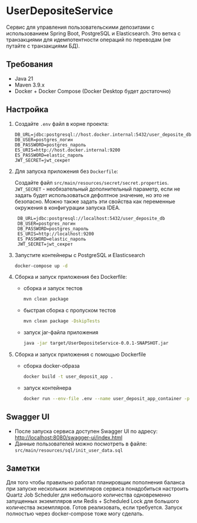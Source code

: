 # UserDepositeService

Сервис для управления пользовательскими депозитами с использованием Spring Boot, PostgreSQL и Elasticsearch.
Это ветка с транзакциями для идемпотентности операций по переводам (не путайте с транзакциями БД).

## Требования

- Java 21
- Maven 3.9.x
- Docker + Docker Compose (Docker Desktop будет достаточно)

## Настройка

1. Создайте `.env` файл в корне проекта:

    ```properties
    DB_URL=jdbc:postgresql://host.docker.internal:5432/user_deposite_db
    DB_USER=postgres_логин
    DB_PASSWORD=postgres_пароль
    ES_URIS=http://host.docker.internal:9200
    ES_PASSWORD=elastic_пароль
    JWT_SECRET=jwt_секрет
    ```

2. Для запуска приложения без `Dockerfile`:

   Создайте файл `src/main/resources/secret/secret.properties`.
   `JWT_SECRET` - необязательный дополнительный параметр,
   если не задать будет использоваться дефолтное значение, но это не безопасно.
   Можно также задать эти свойства как переменные окружения в конфигурации запуска IDEA.
   ```properties
    DB_URL=jdbc:postgresql://localhost:5432/user_deposite_db
    DB_USER=postgres_логин
    DB_PASSWORD=postgres_пароль
    ES_URIS=http://localhost:9200
    ES_PASSWORD=elastic_пароль
    JWT_SECRET=jwt_секрет
    ```

3. Запустите контейнеры с PostgreSQL и Elasticsearch
    ```bash
    docker-compose up -d
    ```

4. Сборка и запуск приложения без Dockerfile:
    - сборка и запуск тестов
        ```bash
        mvn clean package
        ```
    - быстрая сборка с пропуском тестов
      ```bash
      mvn clean package -DskipTests
      ```
    - запуск jar-файла приложения
      ```bash
      java -jar target/UserDepositeService-0.0.1-SNAPSHOT.jar
      ```

5. Сборка и запуск приложения с помощью Dockerfile
    - сборка docker-образа
      ```bash
      docker build -t user_deposit_app .
      ```
    - запуск контейнера
      ```bash
      docker run --env-file .env --name user_deposit_app_container -p 8080:8080 -d user_deposit_app
      ```

## Swagger UI

- После запуска сервиса доступен Swagger UI по адресу:  
  <http://localhost:8080/swagger-ui/index.html>
- Данные пользователей можно посмотреть в файле:  
  `src/main/resources/sql/init_user_data.sql`

## Заметки

Для того чтобы правильно работал планировщик пополнения баланса при запуске
нескольких экземпляров сервиса понадобиться настроить Quartz Job Scheduler для небольшого
количества одновременно запущенных экземпляров или Redis + Scheduled Lock
для большого количества экземпляров. Готов реализовать, если требуется.
Запуск полностью через docker-compose тоже могу сделать.